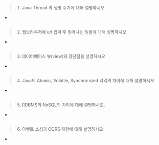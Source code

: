 > 1. Java Thread 의 생명 주기에 대해 설명하시오
-
```

```

> 2. 웹브라우저에 url 입력 후 일어나는 일들에 대해 설명하시오.
-
```

```


> 3. 데이터베이스 뷰(view)와 장단점을 설명하시오
-
```

```

> 4. Java의 Atomic, Volatile, Synchronized 각각의 차이에 대해 설명하시오
-
```

```

> 5. RDBMS와 NoSQL의 차이에 대해 설명하시오.
-
```

```

> 6. 이벤트 소싱과 CQRS 패턴에 대해 설명하시오
-
```

```


